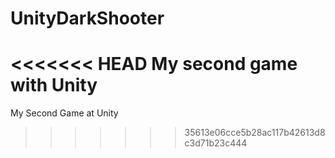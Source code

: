 # UnityDarkShooter
<<<<<<< HEAD
My second game with Unity
=======
My Second Game at Unity
>>>>>>> 35613e06cce5b28ac117b42613d8c3d71b23c444
